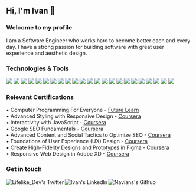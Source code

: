 ## Hi, I'm Ivan 👋
### Welcome to my profile

I am a Software Engineer who works hard to become better each and every day. I have a strong passion for building software with great user experience and aesthetic design.

### Technologies & Tools
<span>
<img src="https://img.shields.io/badge/HTML5-E34F26?style=for-the-badge&logo=html5&logoColor=white" />
<img src="https://img.shields.io/badge/CSS3-1572B6?style=for-the-badge&logo=css3&logoColor=white" />
<img src="https://img.shields.io/badge/JavaScript-F7DF1E?style=for-the-badge&logo=javascript&logoColor=black" />
<img src="https://img.shields.io/badge/TypeScript-007ACC?style=for-the-badge&logo=typescript&logoColor=white" />
<img src="https://img.shields.io/badge/Bootstrap-563D7C?style=for-the-badge&logo=bootstrap&logoColor=white" />
<img src="https://img.shields.io/badge/Tailwind_CSS-38B2AC?style=for-the-badge&logo=tailwind-css&logoColor=white" />
<img src="https://img.shields.io/badge/Material%20UI-007FFF?style=for-the-badge&logo=mui&logoColor=white" />
<img src="https://img.shields.io/badge/React-20232A?style=for-the-badge&logo=react&logoColor=61DAFB" />
<img src="https://img.shields.io/badge/Redux-593D88?style=for-the-badge&logo=redux&logoColor=white" />
<img src="https://img.shields.io/badge/next.js-000000?style=for-the-badge&logo=nextdotjs&logoColor=white" />
<img src="https://img.shields.io/badge/styled--components-DB7093?style=for-the-badge&logo=styled-components&logoColor=white">
<img src="https://img.shields.io/badge/Angular-DD0031?style=for-the-badge&logo=angular&logoColor=white" />
<img src="https://img.shields.io/badge/Node.js-339933?style=for-the-badge&logo=nodedotjs&logoColor=white" />
<img src="https://img.shields.io/badge/Spring_Boot-F2F4F9?style=for-the-badge&logo=spring-boot" />  
<img src="https://img.shields.io/badge/PostgreSQL-316192?style=for-the-badge&logo=postgresql&logoColor=white" />
<img src="https://img.shields.io/badge/Jest-C21325?style=for-the-badge&logo=jest&logoColor=white" />
<img src="https://img.shields.io/badge/Junit5-25A162?style=for-the-badge&logo=junit5&logoColor=white" />
<img src="https://img.shields.io/badge/GIT-E44C30?style=for-the-badge&logo=git&logoColor=white" />
<img src="https://img.shields.io/badge/Visual_Studio_Code-0078D4?style=for-the-badge&logo=visual%20studio%20code&logoColor=white" />
<img src="https://img.shields.io/badge/IntelliJ_IDEA-000000.svg?style=for-the-badge&logo=intellij-idea&logoColor=white" />
<img src="https://img.shields.io/badge/Figma-F24E1E?style=for-the-badge&logo=figma&logoColor=white" />
<img src="https://img.shields.io/badge/Adobe%20Photoshop-31A8FF?style=for-the-badge&logo=Adobe%20Photoshop&logoColor=black"/>
<img src="https://img.shields.io/badge/Adobe%20XD-470137?style=for-the-badge&logo=Adobe%20XD&logoColor=#FF61F6" />
</span>

### Relevant Certifications
 • Computer Programming For Everyone - [Future Learn](https://www.futurelearn.com/certificates/rk9zfwv) <br />
 • Advanced Styling with Responsive Design - [Coursera](https://www.coursera.org/account/accomplishments/verify/2GT9CAYLWMYW?utm_source=link&utm_medium=certificate&utm_content=cert_image&utm_campaign=sharing_cta&utm_product=course) <br />
 • Interactivity with JavaScript - [Coursera](https://www.coursera.org/account/accomplishments/verify/8H4WY2MY4GL3?utm_source=link&utm_medium=certificate&utm_content=cert_image&utm_campaign=sharing_cta&utm_product=course) <br />
 • Google SEO Fundamentals - [Coursera](https://www.coursera.org/account/accomplishments/verify/8HAKCXAPFVEE?utm_source=link&utm_medium=certificate&utm_content=cert_image&utm_campaign=sharing_cta&utm_product=course) <br />
 • Advanced Content and Social Tactics to Optimize SEO - [Coursera](https://www.coursera.org/account/accomplishments/verify/APWMV8BBXZXG?utm_source=link&utm_medium=certificate&utm_content=cert_image&utm_campaign=sharing_cta&utm_product=course) <br />
 • Foundations of User Experience (UX) Design - [Coursera](https://www.coursera.org/account/accomplishments/verify/XN2GPGBGJZK3?utm_source=link&utm_medium=certificate&utm_content=cert_image&utm_campaign=sharing_cta&utm_product=course) <br />
 • Create High-Fidelity Designs and Prototypes in Figma - [Coursera](https://www.coursera.org/account/accomplishments/verify/6VE6ZKXSNE8L?utm_source=link&utm_medium=certificate&utm_content=cert_image&utm_campaign=sharing_cta&utm_product=course) <br />
 • Responsive Web Design in Adobe XD - [Coursera](https://www.coursera.org/account/accomplishments/verify/RRYY9KCQ7Z8R?utm_source=link&utm_medium=certificate&utm_content=cert_image&utm_campaign=sharing_cta&utm_product=course) <br />


### Get in touch 
<a href="https://twitter.com/lifelike_dev">
  <img align="left" alt="Lifelike_Dev's Twitter" src="https://img.shields.io/badge/Twitter-1DA1F2?style=for-the-badge&logo=twitter&logoColor=white" />
</a>
<a href="https://www.linkedin.com/in/ivan-annan-010899205/">
  <img align="left" alt="Ivan's LinkedIn" src="https://img.shields.io/badge/LinkedIn-0077B5?style=for-the-badge&logo=linkedin&logoColor=white" />
</a>
<a href="https://github.com/LifelikeDev">
  <img align="left" alt="Navians's Github" src="https://img.shields.io/badge/GitHub-100000?style=for-the-badge&logo=github&logoColor=white" />
</a>

<!--
**LifelikeDev/LifelikeDev** is a ✨ _special_ ✨ repository because its `README.md` (this file) appears on your GitHub profile.

Here are some ideas to get you started:

- 🔭 I’m currently working on ...
- 🌱 I’m currently learning ...
- 👯 I’m looking to collaborate on ...
- 🤔 I’m looking for help with ...
- 💬 Ask me about ...
- 📫 How to reach me: ...
- 😄 Pronouns: ...
- ⚡ Fun fact: ...
-->
